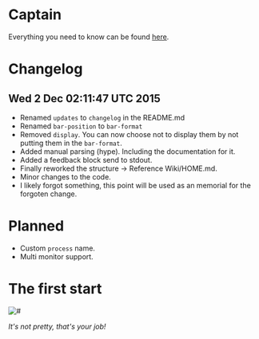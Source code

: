 # Captain
Everything you need to know can be found [here](https://github.com/muse/Captain/wiki).

# Changelog
## Wed 2 Dec 02:11:47 UTC 2015
* Renamed `updates` to `changelog` in the README.md
* Renamed `bar-position` to `bar-format`
* Removed `display`. You can now choose not to display them by not putting them in the `bar-format`.
* Added manual parsing (hype). Including the documentation for it.
* Added a feedback block send to stdout.
* Finally reworked the structure -> Reference Wiki/HOME.md.
* Minor changes to the code.
* I likely forgot something, this point will be used as an memorial for the forgoten change.

# Planned
* Custom `process` name.
* Multi monitor support.

# The first start
![#](http://files.catbox.moe/2e7f5f.png)

*It's not pretty, that's your job!*
